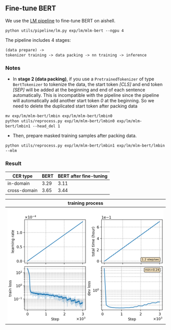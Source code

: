 ## Fine-tune BERT
We use the [LM pipeline](../../README.md) to fine-tune BERT on aishell.
```
python utils/pipeline/lm.py exp/lm/mlm-bert --ngpu 4
```
The pipeline includes 4 stages:
```
(data prepare) ->
tokenizer training -> data packing -> nn training -> inference
```

### Notes

* In **stage 2 (data packing)**, if you use a `PretrainedTokenizer` of type `BertTokenizer` to tokenize the data, the start token *[CLS]* and end token *[SEP]* will be added at the beginning and end of each sentence automatically. This is incompatible with the pipeline since the pipeline will automatically add another start token *0* at the beginning. So we need to delete the duplicated start token after packing data
```
mv exp/lm/mlm-bert/lmbin exp/lm/mlm-bert/lmbin0
python utils/reprocess.py exp/lm/mlm-bert/lmbin0 exp/lm/mlm-bert/lmbin1 --head_del 1
```
* Then, prepare masked training samples after packing data.
```
python utils/reprocess.py exp/lm/mlm-bert/lmbin1 exp/lm/mlm-bert/lmbin --mlm
```
### Result
|CER type     | BERT |  BERT after fine-tuning  |
| -------     | -------- | ----------- |
| in-domain   | 3.29     |  3.11       | 
| cross-domain| 3.65     |  3.44       | 


|     training process    |
|:-----------------------:|
|![monitor](./monitor.png)|
